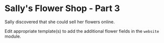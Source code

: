 # Sally's Flower Shop - Part 3

Sally discovered that she could sell her flowers online.

Edit appropriate template(s) to add the additional flower fields in the `website` module.
